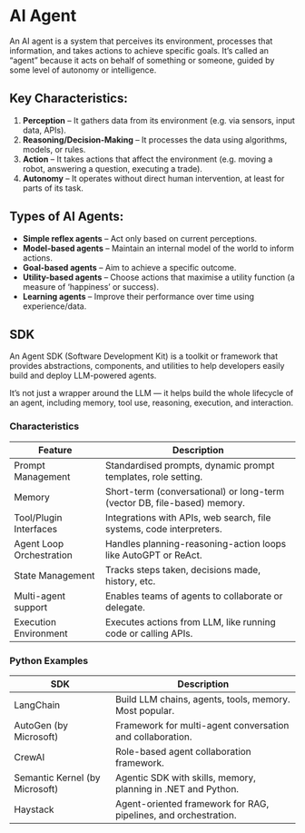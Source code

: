 # AI Agent

An AI agent is a system that perceives its environment, processes that information, and takes actions to achieve specific goals. It’s called an “agent” because it acts on behalf of something or someone, guided by some level of autonomy or intelligence.

## Key Characteristics:

1. **Perception** – It gathers data from its environment (e.g. via sensors, input data, APIs).
2. **Reasoning/Decision-Making** – It processes the data using algorithms, models, or rules.
3. **Action** – It takes actions that affect the environment (e.g. moving a robot, answering a question, executing a trade).
4. **Autonomy** – It operates without direct human intervention, at least for parts of its task.

## Types of AI Agents:
	
* **Simple reflex agents** – Act only based on current perceptions.
* **Model-based agents** – Maintain an internal model of the world to inform actions.
* **Goal-based agents** – Aim to achieve a specific outcome.
* **Utility-based agents** – Choose actions that maximise a utility function (a measure of ‘happiness’ or success).
* **Learning agents** – Improve their performance over time using experience/data.

## SDK

An Agent SDK (Software Development Kit) is a toolkit or framework that provides abstractions, components, and utilities to help developers easily build and deploy LLM-powered agents.

It’s not just a wrapper around the LLM — it helps build the whole lifecycle of an agent, including memory, tool use, reasoning, execution, and interaction.

### Characteristics

| Feature | Description |
| --- | --- |
| Prompt Management | Standardised prompts, dynamic prompt templates, role setting. |
| Memory | Short-term (conversational) or long-term (vector DB, file-based) memory. |
| Tool/Plugin Interfaces | Integrations with APIs, web search, file systems, code interpreters. |
| Agent Loop Orchestration | Handles planning-reasoning-action loops like AutoGPT or ReAct. |
| State Management | Tracks steps taken, decisions made, history, etc. |
| Multi-agent support | Enables teams of agents to collaborate or delegate. |
| Execution Environment | Executes actions from LLM, like running code or calling APIs. |

### Python Examples

| SDK | Description |
| --- | --- |
| LangChain | Build LLM chains, agents, tools, memory. Most popular. |
| AutoGen (by Microsoft) | Framework for multi-agent conversation and collaboration. |
| CrewAI | Role-based agent collaboration framework. |
| Semantic Kernel (by Microsoft) | Agentic SDK with skills, memory, planning in .NET and Python. |
| Haystack | Agent-oriented framework for RAG, pipelines, and orchestration. |
